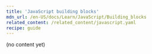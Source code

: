 ```yaml
---
title: 'JavaScript building blocks'
mdn_url: /en-US/docs/Learn/JavaScript/Building_blocks
related_content: /related_content/javascript.yaml
recipe: guide
---
```

(no content yet)
